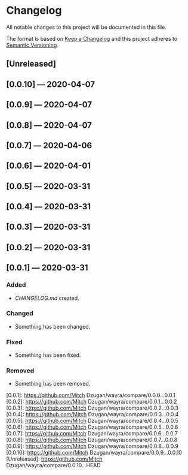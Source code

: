 # Changelog

All notable changes to this project will be documented in this file.

The format is based on [Keep a Changelog](http://keepachangelog.com)
and this project adheres to [Semantic Versioning](http://semver.org/spec/v2.0.0.html).


## [Unreleased]

## [0.0.10] — 2020-04-07

## [0.0.9] — 2020-04-07

## [0.0.8] — 2020-04-07

## [0.0.7] — 2020-04-06

## [0.0.6] — 2020-04-01

## [0.0.5] — 2020-03-31

## [0.0.4] — 2020-03-31

## [0.0.3] — 2020-03-31

## [0.0.2] — 2020-03-31

## [0.0.1] — 2020-03-31
### Added
- _CHANGELOG.md_ created.
### Changed
- Something has been changed.
### Fixed
- Something has been fixed.
### Removed
- Something has been removed.


[0.0.1]: https://github.com/Mitch Dzugan/wayra/compare/0.0.0...0.0.1
[0.0.2]: https://github.com/Mitch Dzugan/wayra/compare/0.0.1...0.0.2
[0.0.3]: https://github.com/Mitch Dzugan/wayra/compare/0.0.2...0.0.3
[0.0.4]: https://github.com/Mitch Dzugan/wayra/compare/0.0.3...0.0.4
[0.0.5]: https://github.com/Mitch Dzugan/wayra/compare/0.0.4...0.0.5
[0.0.6]: https://github.com/Mitch Dzugan/wayra/compare/0.0.5...0.0.6
[0.0.7]: https://github.com/Mitch Dzugan/wayra/compare/0.0.6...0.0.7
[0.0.8]: https://github.com/Mitch Dzugan/wayra/compare/0.0.7...0.0.8
[0.0.9]: https://github.com/Mitch Dzugan/wayra/compare/0.0.8...0.0.9
[0.0.10]: https://github.com/Mitch Dzugan/wayra/compare/0.0.9...0.0.10
[Unreleased]: https://github.com/Mitch Dzugan/wayra/compare/0.0.10...HEAD
